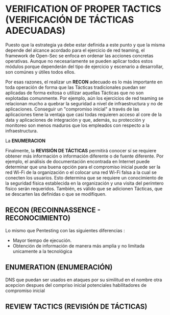 # VERIFICATION OF PROPER TACTICS (VERIFICACIÓN DE TÁCTICAS ADECUADAS)

Puesto que la estrategia ya debe estar definida a este punto y que la misma depende del alcance acordado para el ejercicio de red teaming, el framework de Open-Sec se enfoca en ordenar las acciones concretas operativas.
Aunque no necesariamente se pueden aplicar todos estos módulos porque dependerán del tipo de ejercicio y escenario a desarrollar, son comúnes y útiles todos ellos.

Por esas razones, el realizar un **RECON** adecuado es lo más importante en toda operación de forma que las Tácticas tradicionales puedan ser aplicadas de forma exitosa o utilizar aquellas Tácticas que no son explotadas comunmente.
Por ejemplo, aún los ejercicios de red teaming se relacionan mucho a quebrar la seguridad a nivel de infraestructura y no de aplicaciones.  Conseguir un "compromiso inicial" a través de las aplicaciones tiene la ventaja que casi todas requieren acceso al core de la data y aplicaciones de integración y que, además, su protección y monitoreo son menos maduros que los empleados con respecto a la infraestructura.

La **ENUMERACION** 

Finalmente, la **REVISIÓN DE TÁCTICAS** permitirá conocer sí se requiere obtener más información o información diferente o de fuente diferente.  Por ejemplo, el análisis de documentación encontrada en Internet puede determinar que una buena opción para el compromiso inicial puede ser la red Wi-Fi de la organización o el colocar una red Wi-Fi falsa a la cual se conecten los usuarios.  Esto determina que se requiere un conocimiento de la seguridad física establecida en la organización y una visita del perímtero físico serán requeridos.
También, es válido que se adicionen Tácticas, que se descarten las definidas o que se modifiquen.

## RECON (RECOINNASSENCE - RECONOCIMIENTO)

Lo mismo que Pentesting con las siguientes diferencias :

- Mayor tiempo de ejecución.
- Obtención de información de manera más amplia y no limitada unicamente a la tecnológica

## ENUMERATION (ENUMERACIÓN)

DNS que puedan ser usados en ataques por su similitud en el nombre
otra acepcion despues del compriso inicial
potenciales habilitadores de compromiso inicial

## REVIEW TACTICS (REVISIÓN DE TÁCTICAS)
